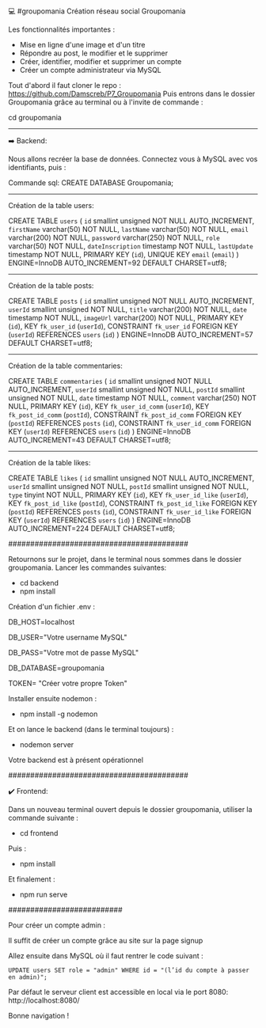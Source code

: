 :computer: #groupomania
Création réseau social Groupomania

Les fonctionnalités importantes :

- Mise en ligne d'une image et d'un titre
- Répondre au post, le modifier et le supprimer
- Créer, identifier, modifier et supprimer un compte
- Créer un compte administrateur via MySQL

 
Tout d'abord il faut cloner le repo : https://github.com/Damscreb/P7_Groupomania
Puis entrons dans le dossier Groupomania grâce au terminal ou à l'invite de commande :

cd groupomania

______________________________________________


:arrow_right: Backend: 

Nous allons recréer la base de données.
Connectez vous à MySQL avec vos identifiants, puis :

Commande sql: CREATE DATABASE Groupomania;

______________________________________________

Création de la table users:

CREATE TABLE `users` (
  `id` smallint unsigned NOT NULL AUTO_INCREMENT,
  `firstName` varchar(50) NOT NULL,
  `lastName` varchar(50) NOT NULL,
  `email` varchar(200) NOT NULL,
  `password` varchar(250) NOT NULL,
  `role` varchar(50) NOT NULL,
  `dateInscription` timestamp NOT NULL,
  `lastUpdate` timestamp NOT NULL,
  PRIMARY KEY (`id`),
  UNIQUE KEY `email` (`email`)
) ENGINE=InnoDB AUTO_INCREMENT=92 DEFAULT CHARSET=utf8;

______________________________________________

Création de la table posts:

CREATE TABLE `posts` (
  `id` smallint unsigned NOT NULL AUTO_INCREMENT,
  `userId` smallint unsigned NOT NULL,
  `title` varchar(200) NOT NULL,
  `date` timestamp NOT NULL,
  `imageUrl` varchar(200) NOT NULL,
  PRIMARY KEY (`id`),
  KEY `fk_user_id` (`userId`),
  CONSTRAINT `fk_user_id` FOREIGN KEY (`userId`) REFERENCES `users` (`id`)
) ENGINE=InnoDB AUTO_INCREMENT=57 DEFAULT CHARSET=utf8;
 
______________________________________________

 
Création de la table commentaries:
 
CREATE TABLE `commentaries` (
  `id` smallint unsigned NOT NULL AUTO_INCREMENT,
  `userId` smallint unsigned NOT NULL,
  `postId` smallint unsigned NOT NULL,
  `date` timestamp NOT NULL,
  `comment` varchar(250) NOT NULL,
  PRIMARY KEY (`id`),
  KEY `fk_user_id_comm` (`userId`),
  KEY `fk_post_id_comm` (`postId`),
  CONSTRAINT `fk_post_id_comm` FOREIGN KEY (`postId`) REFERENCES `posts` (`id`),
  CONSTRAINT `fk_user_id_comm` FOREIGN KEY (`userId`) REFERENCES `users` (`id`)
) ENGINE=InnoDB AUTO_INCREMENT=43 DEFAULT CHARSET=utf8;
 
 ______________________________________________

 
Création de la table likes:

CREATE TABLE `likes` (
  `id` smallint unsigned NOT NULL AUTO_INCREMENT,
  `userId` smallint unsigned NOT NULL,
  `postId` smallint unsigned NOT NULL,
  `type` tinyint NOT NULL,
  PRIMARY KEY (`id`),
  KEY `fk_user_id_like` (`userId`),
  KEY `fk_post_id_like` (`postId`),
  CONSTRAINT `fk_post_id_like` FOREIGN KEY (`postId`) REFERENCES `posts` (`id`),
  CONSTRAINT `fk_user_id_like` FOREIGN KEY (`userId`) REFERENCES `users` (`id`)
) ENGINE=InnoDB AUTO_INCREMENT=224 DEFAULT CHARSET=utf8;
 
#########################################
 
Retournons sur le projet, dans le terminal nous sommes dans le dossier groupomania.
Lancer les commandes suivantes:
- cd backend
- npm install
    
Création d'un fichier .env :

DB_HOST=localhost

DB_USER="Votre username MySQL"

DB_PASS="Votre mot de passe MySQL"

DB_DATABASE=groupomania

TOKEN= "Créer votre propre Token"

Installer ensuite nodemon : 
- npm install -g nodemon

Et on lance le backend (dans le terminal toujours) :
- nodemon server
   

Votre backend est à présent opérationnel    
    
#########################################


:heavy_check_mark: Frontend:

Dans un nouveau terminal ouvert depuis le dossier groupomania,
utiliser la commande suivante : 
- cd frontend

Puis :

- npm install

Et finalement :

- npm run serve

##########################

Pour créer un compte admin :

Il suffit de créer un compte grâce au site sur la page signup

Allez ensuite dans MySQL où il faut rentrer le code suivant :

``
UPDATE users
SET role = "admin"
WHERE id = "(l’id du compte à passer en admin)";
``

Par défaut le serveur client est accessible en local via le port 8080: http://localhost:8080/

Bonne navigation !